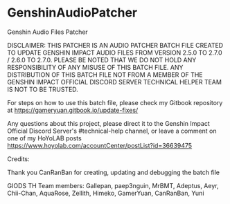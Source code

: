 # GenshinAudioPatcher
Genshin Audio Files Patcher 

DISCLAIMER: THIS PATCHER IS AN AUDIO PATCHER BATCH FILE CREATED TO UPDATE GENSHIN IMPACT AUDIO FILES FROM VERSION 2.5.0 TO 2.7.0 / 2.6.0 TO 2.7.0. PLEASE BE NOTED THAT WE DO NOT HOLD ANY RESPONSIBILITY OF ANY MISUSE OF THIS BATCH FILE. ANY DISTRIBUTION OF THIS BATCH FILE NOT FROM A MEMBER OF THE GENSHIN IMPACT OFFICIAL DISCORD SERVER TECHNICAL HELPER TEAM IS NOT TO BE TRUSTED.

For steps on how to use this batch file, please check my Gitbook repository at https://gameryuan.gitbook.io/update-fixes/

Any questions about this project, please direct it to the Genshin Impact Official Discord Server's #technical-help channel, or leave a comment on one of my HoYoLAB posts https://www.hoyolab.com/accountCenter/postList?id=36639475

Credits:

Thank you CanRanBan for creating, updating and debugging the batch file

GIODS TH Team members: Gallepan, paep3nguin, MrBMT, Adeptus, Aeyr, Chii-Chan, AquaRose, Zellith, Himeko, GamerYuan, CanRanBan, Yuni
